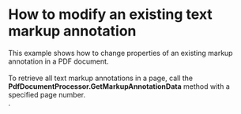 # How to modify an existing text markup annotation


This example shows how to change properties of an existing markup annotation in a PDF document.<br><br>To retrieve all text markup annotations in a page, call the <strong>PdfDocumentProcessor.GetMarkupAnnotationData</strong> method with a specified page number.<br> .

<br/>


